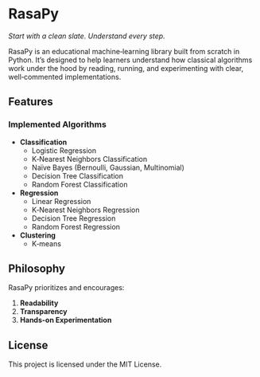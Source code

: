 # RasaPy

*Start with a clean slate. Understand every step.*

RasaPy is an educational machine‑learning library built from scratch in Python. It’s designed to help learners understand how classical algorithms work under the hood by reading, running, and experimenting with clear, well‑commented implementations.

## Features

### Implemented Algorithms

- **Classification**
  - Logistic Regression
  - K‑Nearest Neighbors Classification
  - Naïve Bayes (Bernoulli, Gaussian, Multinomial)
  - Decision Tree Classification
  - Random Forest Classification
- **Regression**
  - Linear Regression
  - K‑Nearest Neighbors Regression
  - Decision Tree Regression
  - Random Forest Regression
- **Clustering**
  - K‑means

## Philosophy

RasaPy prioritizes and encourages:

1. **Readability**
2. **Transparency**
3. **Hands-on Experimentation**

## License

This project is licensed under the MIT License.
